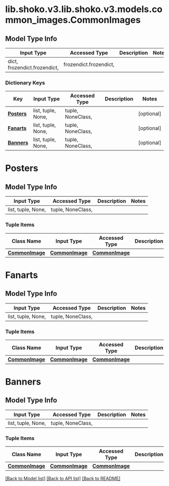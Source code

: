 # lib.shoko.v3.lib.shoko.v3.models.common_images.CommonImages

## Model Type Info
Input Type | Accessed Type | Description | Notes
------------ | ------------- | ------------- | -------------
dict, frozendict.frozendict,  | frozendict.frozendict,  |  | 

### Dictionary Keys
Key | Input Type | Accessed Type | Description | Notes
------------ | ------------- | ------------- | ------------- | -------------
**[Posters](#Posters)** | list, tuple, None,  | tuple, NoneClass,  |  | [optional] 
**[Fanarts](#Fanarts)** | list, tuple, None,  | tuple, NoneClass,  |  | [optional] 
**[Banners](#Banners)** | list, tuple, None,  | tuple, NoneClass,  |  | [optional] 

# Posters

## Model Type Info
Input Type | Accessed Type | Description | Notes
------------ | ------------- | ------------- | -------------
list, tuple, None,  | tuple, NoneClass,  |  | 

### Tuple Items
Class Name | Input Type | Accessed Type | Description | Notes
------------- | ------------- | ------------- | ------------- | -------------
[**CommonImage**](CommonImage.md) | [**CommonImage**](CommonImage.md) | [**CommonImage**](CommonImage.md) |  | 

# Fanarts

## Model Type Info
Input Type | Accessed Type | Description | Notes
------------ | ------------- | ------------- | -------------
list, tuple, None,  | tuple, NoneClass,  |  | 

### Tuple Items
Class Name | Input Type | Accessed Type | Description | Notes
------------- | ------------- | ------------- | ------------- | -------------
[**CommonImage**](CommonImage.md) | [**CommonImage**](CommonImage.md) | [**CommonImage**](CommonImage.md) |  | 

# Banners

## Model Type Info
Input Type | Accessed Type | Description | Notes
------------ | ------------- | ------------- | -------------
list, tuple, None,  | tuple, NoneClass,  |  | 

### Tuple Items
Class Name | Input Type | Accessed Type | Description | Notes
------------- | ------------- | ------------- | ------------- | -------------
[**CommonImage**](CommonImage.md) | [**CommonImage**](CommonImage.md) | [**CommonImage**](CommonImage.md) |  | 

[[Back to Model list]](../../README.md#documentation-for-models) [[Back to API list]](../../README.md#documentation-for-api-endpoints) [[Back to README]](../../README.md)


